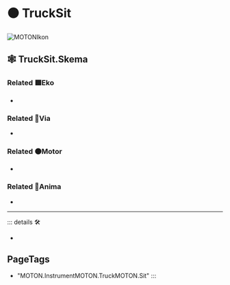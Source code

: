 # 🟠 <motor>TruckSit</motor>

![MOTONIkon](/Ikon/Motor_Ikon.png)

## 🕸 TruckSit.Skema

### Related 🟩<ekos>Eko</ekos>

-

### Related 🔻<via>Via</via>

-

### Related 🟠<motor>Motor</motor>

-

### Related 💜<anima>Anima</anima>

-

---

<!-- =================================================== -->
<!-- =================================================== -->
<!-- =================================================== -->
<!-- =================================================== -->
<!-- =================================================== -->
::: details 🛠

-

<h2>PageTags</h2>

- "MOTON.InstrumentMOTON.TruckMOTON.Sit"
:::
